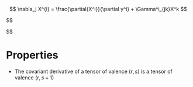 $$
\nabla_j X^{i} = \frac{\partial{X^i}}{\partial y^i} + \Gamma^i_{jk}X^k
$$

$$

$$

# Properties

- The covariant derivative of a tensor of valence $(r,s)$ is a tensor of valence $(r,s+1)$